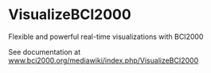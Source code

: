 # VisualizeBCI2000
Flexible and powerful real-time visualizations with BCI2000

See documentation at www.bci2000.org/mediawiki/index.php/VisualizeBCI2000
